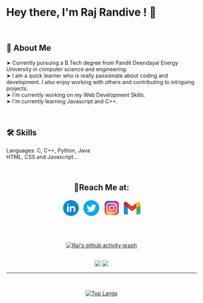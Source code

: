 # **Hey there, I'm Raj Randive !** 👋


<br>

## 🚀 **About Me**  
&#10148; Currently pursuing a B.Tech degree from Pandit Deendayal Energy University in computer science and engineering.  
&#10148; I am a quick learner who is really passionate about coding and development. I also enjoy working with others and contributing to intriguing projects.  
&#10148; I'm currently working on my Web Development Skills.  
&#10148; I'm currently learning Javascript and C++.

<br>

## 🛠 **Skills**
Languages: C, C++, Python, Java  
HTML, CSS and Javascript...

<br>

<div align = "center">

## 🔗**Reach Me at:**

<a href="https://www.linkedin.com/in/rajrandive14/"><img src="Logos\icons8-linkedin-circled-96.png" alt= "Linkedin" width="50px"></a>
<a href="https://twitter.com/_R_Randive_"><img src="Logos\icons8-twitter-circled-96.png" alt= "Twitter" width="50px"></a>
<a href="https://www.instagram.com/raj_xiv.v_/"><img src="Logos\icons8-instagram-96.png" alt= "Instagram" width="50px"></a>
<a href="mailto: randiveraj1405@gmail.com"><img src="Logos\icons8-gmail-96.png" alt= "Email" width="50px"></a>

<br>
<br>

<div align="Center">

[![Raj's github activity graph](https://activity-graph.herokuapp.com/graph?username=Raj-Randive&theme=react-dark)](https://github.com/ashutosh00710/github-readme-activity-graph)

<br>



<div align="center">
  <a href="https://github.com/anuraghazra/github-readme-stats"><img width="49%" src="https://github-readme-stats.vercel.app/api?username=Raj-Randive&theme=radical&show_icons=true" /></a>
  <a href="https://git.io/streak-stats"><img width="49%" src="https://github-readme-streak-stats.herokuapp.com/?user=Raj-Randive&theme=radical&show_icons=true" /></a>
</div>

---

<br>

[![Top Langs](https://github-readme-stats.vercel.app/api/top-langs/?username=Raj-Randive&layout=compact&theme=radical)](https://github.com/anuraghazra/github-readme-stats)

</div>